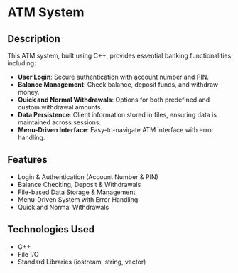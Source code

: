 # ATM System

## Description

This ATM system, built using C++, provides essential banking functionalities including:

- **User Login**: Secure authentication with account number and PIN.
- **Balance Management**: Check balance, deposit funds, and withdraw money.
- **Quick and Normal Withdrawals**: Options for both predefined and custom withdrawal amounts.
- **Data Persistence**: Client information stored in files, ensuring data is maintained across sessions.
- **Menu-Driven Interface**: Easy-to-navigate ATM interface with error handling.

## Features

- Login & Authentication (Account Number & PIN)
- Balance Checking, Deposit & Withdrawals
- File-based Data Storage & Management
- Menu-Driven System with Error Handling
- Quick and Normal Withdrawals

## Technologies Used

- C++
- File I/O
- Standard Libraries (iostream, string, vector)
